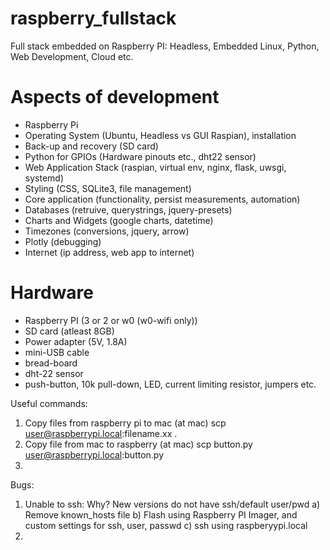 # raspberry_fullstack
Full stack embedded on Raspberry PI: Headless, Embedded Linux, Python, Web Development, Cloud etc.

# Aspects of development
 - Raspberry Pi
 - Operating System (Ubuntu, Headless vs GUI Raspian), installation
 - Back-up and recovery (SD card)
 - Python for GPIOs (Hardware pinouts etc., dht22 sensor)
 - Web Application Stack (raspian, virtual env, nginx, flask, uwsgi, systemd) 
 - Styling (CSS, SQLite3, file management)
 - Core application (functionality, persist measurements, automation)
 - Databases (retruive, querystrings, jquery-presets)
 - Charts and Widgets (google charts, datetime)
 - Timezones (conversions, jquery, arrow)
 - Plotly (debugging)
 - Internet (ip address, web app to internet)

 # Hardware
 - Raspberry PI (3 or 2 or w0 (w0-wifi only))
 - SD card (atleast 8GB)
 - Power adapter (5V, 1.8A)
 - mini-USB cable
 - bread-board
 - dht-22 sensor 
 - push-button, 10k pull-down, LED, current limiting resistor, jumpers etc. 

Useful commands:
1) Copy files from raspberry pi to mac (at mac)
   scp user@raspberrypi.local:filename.xx .
2) Copy file from mac to raspberry (at mac)
   scp button.py user@raspberrypi.local:button.py
3) 

Bugs:
1) Unable to ssh: 
   Why? New versions do not have ssh/default user/pwd
  a) Remove known_hosts file 
  b) Flash using Raspberry PI Imager, and custom settings for ssh, user, passwd
  c) ssh using raspberyypi.local
2) 